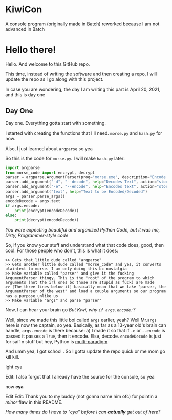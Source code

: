 # KiwiCon
A console program (originally made in Batch) reworked because I am not advanced in Batch

# Hello there!
Hello. And welcome to this GitHub repo.

This time, instead of writing the software and then creating a repo, I will update the repo as I go along with this project.

In case you are wondering, the day I am writing this part is April 20, 2021, and this is day one

Day One
-----------------
Day one. Everything gotta start with something.

I started with creating the functions that I'll need. `morse.py` and `hash.py` for now.

Also, I just learned about `argparse` so yea

So this is the code for `morse.py`. I will make `hash.py` later:
```py
import argparse
from morse_code import encrypt, decrypt
parser = argparse.ArgumentParser(prog="morse.exe", description="Encode Plaintext to Morse and Vise Versa", epilog="Note that either \"-d\" or \"-e\" or their verbose counterparts MUST be present")
parser.add_argument("-d", "--decode", help="Decodes Text", action="store_false")
parser.add_argument("-e", "--encode", help="Encodes text", action="store_true")
parser.add_argument("text", help="Text to be Encoded/Decoded")
args = parser.parse_args()
encodeDecode = args.text
if args.encode:
    print(encrypt(encodeDecode))
else:
    print(decrypt(encodeDecode))
```
_You were expecting beautiful and organized Python Code, but it was me, Dirty, Programmer-style code_

So, if you know your stuff and understand what that code does, good, then cool.
For those people who don't, this is what it does:
```
>> Gets that little dude called "argparse"
>> Gets another little dude called "morse_code" and yes, it converts plaintext to morse. I am only doing this bc nostalgia
>> Make variable called "parser" and give it the fucking ArgumentParser thingy. This is the "root" of the program to which arguments (not the irl ones bc those are stupid as fuck) are made
>> [The three lines below it] basically mean that we take "parser, the ArgumentParser of the west" and load a couple arguments so our program has a purpose unlike us
>> Make variable "args" and parse "parser"
```
Now, I can hear your brain go _But Kiwi, why `if args.encode:`?_

Well, since we made this little boi called `args` earlier, yeah? Well Mr.`args` here is now the captain, so yea.
Basically, as far as a 13-year old's brain can handle, `args.encode` is there because:
a) I made it so that if `-e` or `--encode` is passed it passes a `True`, then it encode. Else, decode. `encodeDecode` is just for saif n stuff but hey, Python is [multi-paradigm](https://askinglot.com/what-is-meant-by-multi-paradigm)

And umm yea, I got school . So I gotta update the repo quick or me mom go kill kill.

Ight cya

Edit: I also forgot that I already have the source for the console, so yea

now **cya**

Edit Edit: Thank you to my buddy (not gonna name him ofc) for pointin a _minor_ flaw in this README.

_How many times do I have to "cya" before I can **actually** get out of here?_
